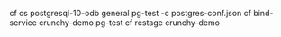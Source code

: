 cf cs postgresql-10-odb general pg-test -c postgres-conf.json
cf bind-service crunchy-demo pg-test
cf restage crunchy-demo
